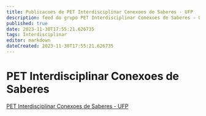```yaml
---
title: Publicacoes de PET Interdisciplinar Conexoes de Saberes - UFP
description: feed do grupo PET Interdisciplinar Conexoes de Saberes - UFP
published: true
date: 2023-11-30T17:55:21.626735
tags: Interdisciplinar
editor: markdown
dateCreated: 2023-11-30T17:55:21.626735
---
```


# PET Interdisciplinar Conexoes de Saberes
[PET Interdisciplinar Conexoes de Saberes - UFP](/grupo/45PETInterdisciplinarConexoesdeSaberesUFP.md)
